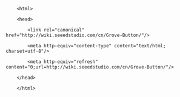<!DOCTYPE html>
        <html>
        <head>
            <link rel="canonical" href="http://wiki.seeedstudio.com/cn/Grove-Button/"/>
            <meta http-equiv="content-type" content="text/html; charset=utf-8"/>
            <meta http-equiv="refresh" content="0;url=http://wiki.seeedstudio.com/cn/Grove-Button/"/>
        </head>
        </html>